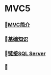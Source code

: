 # MVC5
### :file_folder:[MVC简介](https://github.com/swordboyASS/MVC5/blob/master/MVC%E7%AE%80%E4%BB%8B.md)
### :file_folder:[基础知识](https://github.com/swordboyASS/MVC5/blob/master/%E5%9F%BA%E7%A1%80%E7%9F%A5%E8%AF%86.md)
### :file_folder:[链接SQL Server](https://github.com/swordboyASS/MVC5/blob/master/%E9%93%BE%E6%8E%A5%E6%95%B0%E6%8D%AE%E5%BA%93.md)
### :file_folder:[](https://github.com/swordboyASS/MVC5/blob/master/%E5%B0%8F%E4%B8%89%E5%B1%82%E6%9E%B6%E6%9E%84.md)

